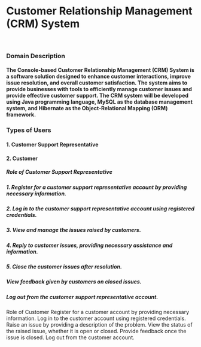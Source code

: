 <h1>Customer Relationship Management (CRM) System</h1>
</br>
<h3>Domain Description</h3>
<h4>The Console-based Customer Relationship Management (CRM) System is a software solution designed to enhance customer interactions, improve issue resolution, and overall customer satisfaction. The system aims to provide businesses with tools to efficiently manage customer issues and provide effective customer support. The CRM system will be developed using Java programming language, MySQL as the database management system, and Hibernate as the Object-Relational Mapping (ORM) framework.</h4>
<h3>Types of Users</h3>
<h4>1. Customer Support Representative</h4>
<h4>2. Customer</h4>
<h5>Role of Customer Support Representative</h5>
<h5>1. Register for a customer support representative account by providing necessary information.</h5>
<h5>2. Log in to the customer support representative account using registered credentials.</h5>
<h5>3. View and manage the issues raised by customers.</h5> 
<h5>4. Reply to customer issues, providing necessary assistance and information.</h5>
<h5>5. Close the customer issues after resolution.</h5>
<h5>View feedback given by customers on closed issues.</h5>
<h5>Log out from the customer support representative account.</h5>









Role of Customer
Register for a customer account by providing necessary information.
Log in to the customer account using registered credentials.
Raise an issue by providing a description of the problem.
View the status of the raised issue, whether it is open or closed.
Provide feedback once the issue is closed.
Log out from the customer account.


